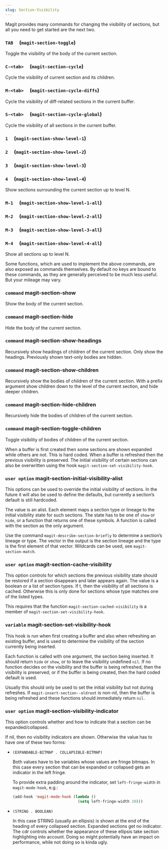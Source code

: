 ```yaml
---
slug: Section-Visibility
---
```


Magit provides many commands for changing the visibility of sections, but all you need to get started are the next two.

### `TAB`     (`magit-section-toggle`)

Toggle the visibility of the body of the current section.

### `C-<tab>`     (`magit-section-cycle`)

Cycle the visibility of current section and its children.

### `M-<tab>`     (`magit-section-cycle-diffs`)

Cycle the visibility of diff-related sections in the current buffer.

### `S-<tab>`     (`magit-section-cycle-global`)

Cycle the visibility of all sections in the current buffer.

### `1`     (`magit-section-show-level-1`)

### `2`     (`magit-section-show-level-2`)

### `3`     (`magit-section-show-level-3`)

### `4`     (`magit-section-show-level-4`)

Show sections surrounding the current section up to level N.

### `M-1`     (`magit-section-show-level-1-all`)

### `M-2`     (`magit-section-show-level-2-all`)

### `M-3`     (`magit-section-show-level-3-all`)

### `M-4`     (`magit-section-show-level-4-all`)

Show all sections up to level N.

Some functions, which are used to implement the above commands, are also exposed as commands themselves. By default no keys are bound to these commands, as they are generally perceived to be much less useful. But your mileage may vary.

### <span className="tag command">`command`</span> **magit-section-show**

Show the body of the current section.

### <span className="tag command">`command`</span> **magit-section-hide**

Hide the body of the current section.

### <span className="tag command">`command`</span> **magit-section-show-headings**

Recursively show headings of children of the current section. Only show the headings. Previously shown text-only bodies are hidden.

### <span className="tag command">`command`</span> **magit-section-show-children**

Recursively show the bodies of children of the current section. With a prefix argument show children down to the level of the current section, and hide deeper children.

### <span className="tag command">`command`</span> **magit-section-hide-children**

Recursively hide the bodies of children of the current section.

### <span className="tag command">`command`</span> **magit-section-toggle-children**

Toggle visibility of bodies of children of the current section.

When a buffer is first created then some sections are shown expanded while others are not. This is hard coded. When a buffer is refreshed then the previous visibility is preserved. The initial visibility of certain sections can also be overwritten using the hook `magit-section-set-visibility-hook`.

### <span className="tag useroption">`user option`</span> **magit-section-initial-visibility-alist**

This options can be used to override the initial visibility of sections. In the future it will also be used to define the defaults, but currently a section’s default is still hardcoded.

The value is an alist. Each element maps a section type or lineage to the initial visibility state for such sections. The state has to be one of `show` or `hide`, or a function that returns one of these symbols. A function is called with the section as the only argument.

Use the command `magit-describe-section-briefly` to determine a section’s lineage or type. The vector in the output is the section lineage and the type is the first element of that vector. Wildcards can be used, see `magit-section-match`.

### <span className="tag useroption">`user option`</span> **magit-section-cache-visibility**

This option controls for which sections the previous visibility state should be restored if a section disappears and later appears again. The value is a boolean or a list of section types. If t, then the visibility of all sections is cached. Otherwise this is only done for sections whose type matches one of the listed types.

This requires that the function `magit-section-cached-visibility` is a member of `magit-section-set-visibility-hook`.

### <span className="tag variable">`variable`</span> **magit-section-set-visibility-hook**

This hook is run when first creating a buffer and also when refreshing an existing buffer, and is used to determine the visibility of the section currently being inserted.

Each function is called with one argument, the section being inserted. It should return `hide` or `show`, or to leave the visibility undefined `nil`. If no function decides on the visibility and the buffer is being refreshed, then the visibility is preserved; or if the buffer is being created, then the hard coded default is used.

Usually this should only be used to set the initial visibility but not during refreshes. If `magit-insert-section--oldroot` is non-nil, then the buffer is being refreshed and these functions should immediately return `nil`.

### <span className="tag useroption">`user option`</span> **magit-section-visibility-indicator**

This option controls whether and how to indicate that a section can be expanded/collapsed.

If nil, then no visibility indicators are shown. Otherwise the value has to have one of these two forms:

*   `(EXPANDABLE-BITMAP . COLLAPSIBLE-BITMAP)`

    Both values have to be variables whose values are fringe bitmaps. In this case every section that can be expanded or collapsed gets an indicator in the left fringe.

    To provide extra padding around the indicator, set `left-fringe-width` in `magit-mode-hook`, e.g.:

    ```lisp
    (add-hook 'magit-mode-hook (lambda ()
                                 (setq left-fringe-width 20)))
    ```

*   `(STRING . BOOLEAN)`

    In this case STRING (usually an ellipsis) is shown at the end of the heading of every collapsed section. Expanded sections get no indicator. The cdr controls whether the appearance of these ellipsis take section highlighting into account. Doing so might potentially have an impact on performance, while not doing so is kinda ugly.
